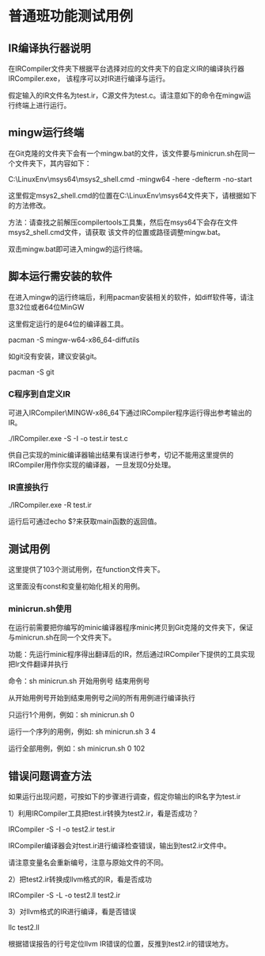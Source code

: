 # 普通班功能测试用例

## IR编译执行器说明

在IRCompiler文件夹下根据平台选择对应的文件夹下的自定义IR的编译执行器IRCompiler.exe，
该程序可以对IR进行编译与运行。

假定输入的IR文件名为test.ir，C源文件为test.c。请注意如下的命令在mingw运行终端上进行运行。

## mingw运行终端

在Git克隆的文件夹下会有一个mingw.bat的文件，该文件要与minicrun.sh在同一个文件夹下，其内容如下：

C:\LinuxEnv\msys64\msys2_shell.cmd -mingw64 -here  -defterm -no-start

这里假定msys2_shell.cmd的位置在C:\LinuxEnv\msys64文件夹下，请根据如下的方法修改。

方法：请查找之前解压compilertools工具集，然后在msys64下会存在文件msys2_shell.cmd文件，请获取
该文件的位置或路径调整mingw.bat。

双击mingw.bat即可进入mingw的运行终端。

## 脚本运行需安装的软件

在进入mingw的运行终端后，利用pacman安装相关的软件，如diff软件等，请注意32位或者64位MinGW

这里假定运行的是64位的编译器工具。

pacman -S mingw-w64-x86_64-diffutils

如git没有安装，建议安装git。

pacman -S git

### C程序到自定义IR

可进入IRCompiler\MINGW-x86_64下通过IRCompiler程序运行得出参考输出的IR。

./IRCompiler.exe -S -I -o test.ir test.c

供自己实现的minic编译器输出结果有误进行参考，切记不能用这里提供的IRCompiler用作你实现的编译器，
一旦发现0分处理。

### IR直接执行

./IRCompiler.exe -R test.ir

运行后可通过echo $?来获取main函数的返回值。

## 测试用例

这里提供了103个测试用例，在function文件夹下。

这里面没有const和变量初始化相关的用例。

### minicrun.sh使用

在运行前需要把你编写的minic编译器程序minic拷贝到Git克隆的文件夹下，保证与minicrun.sh在同一个文件夹下。

功能：先运行minic程序得出翻译后的IR，然后通过IRCompiler下提供的工具实现把Ir文件翻译并执行

命令：sh minicrun.sh 开始用例号 结束用例号

从开始用例号开始到结束用例号之间的所有用例进行编译执行

只运行1个用例，例如：sh minicrun.sh 0

运行一个序列的用例，例如: sh minicrun.sh 3 4

运行全部用例，例如：sh minicrun.sh 0 102

## 错误问题调查方法

如果运行出现问题，可按如下的步骤进行调查，假定你输出的IR名字为test.ir

1）利用IRCompiler工具把test.ir转换为test2.ir，看是否成功？

IRCompiler -S -I -o test2.ir test.ir

IRCompiler编译器会对test.ir进行编译检查错误，输出到test2.ir文件中。

请注意变量名会重新编号，注意与原始文件的不同。

2）把test2.ir转换成llvm格式的IR，看是否成功

IRCompiler -S -L -o test2.ll test2.ir

3）对llvm格式的IR进行编译，看是否错误

llc test2.ll

根据错误报告的行号定位llvm IR错误的位置，反推到test2.ir的错误地方。
